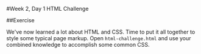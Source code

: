 #Week 2, Day 1 HTML Challenge

##Exercise

We've now learned a lot about HTML and CSS. Time to put it all together to style some typical page markup. Open `html-challenge.html` and use your combined knowledge to accomplish some common CSS.